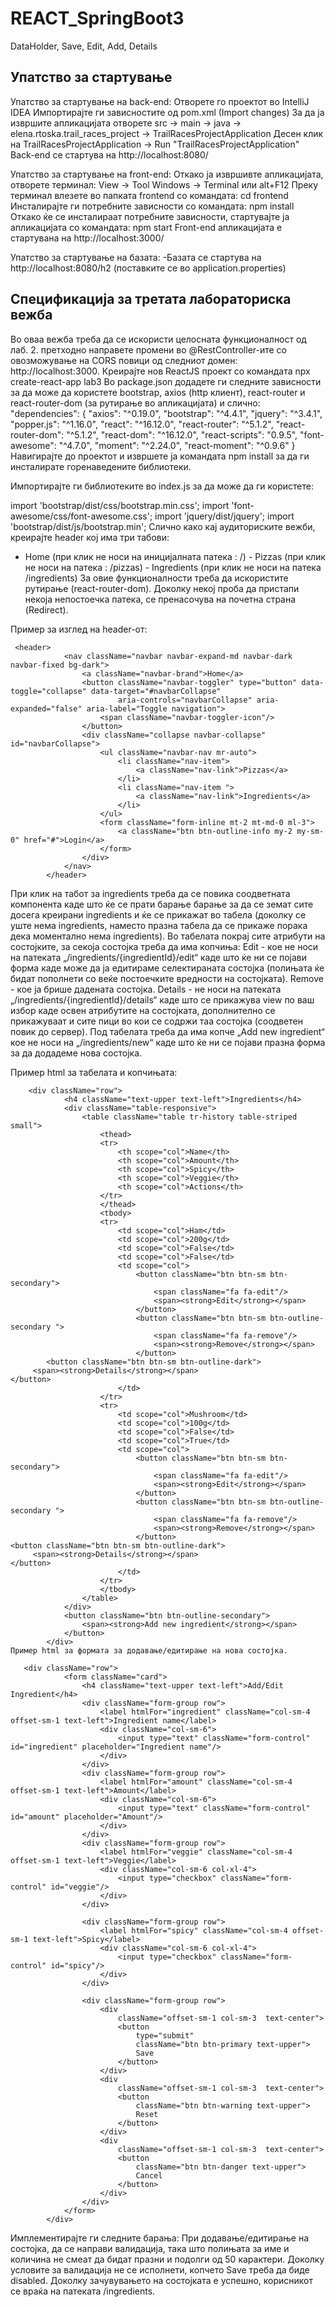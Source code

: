 # REACT_SpringBoot3
DataHolder, Save, Edit, Add, Details

## Упатство за стартување 
Упатство за стартување на back-end:
Отворете го проектот во IntelliJ IDEA
Импортирајте ги зависностите од pom.xml (Import changes)
За да ја извршите апликацијата отворете
src -> main -> java -> elena.rtoska.trail_races_project -> TrailRacesProjectApplication
Десен клик на TrailRacesProjectApplication -> Run "TrailRacesProjectApplication"
Back-end се стартува на http://localhost:8080/

Упатство за стартување на front-end:
Откако ја извршивте апликацијата, отворете терминал:
View -> Tool Windows -> Terminal или alt+F12
Преку терминал влезете во папката frontend со командата:
cd frontend
Инсталирајте ги потребните зависности со командата:
npm install
Откако ќе се инсталираат потребните зависности, стартувајте ја апликацијата со командата:
npm start
Front-end апликацијата е стартувана на http://localhost:3000/

Упатство за стартување на базата:
-Базата се стартува на http://localhost:8080/h2 (поставките се во application.properties)



## Спецификација за третата лабораториска вежба
Во оваа вежба треба да се искористи целосната функционалност од лаб. 2.
претходно направете промени во @RestController-ите со овозможување на CORS повици од следниот домен: http://localhost:3000.
Креирајте нов ReactJS проект со командата npx create-react-app lab3
Во package.json додадете ги следните зависности за да може да користете bootstrap, аxios (http клиент), react-router и react-router-dom (за рутирање во апликацијата) и слично:
"dependencies": {
    "axios": "^0.19.0",
    "bootstrap": "^4.4.1",
    "jquery": "^3.4.1",
    "popper.js": "^1.16.0",
    "react": "^16.12.0",
    "react-router": "^5.1.2",
    "react-router-dom": "^5.1.2",
    "react-dom": "^16.12.0",
    "react-scripts": "0.9.5",
    "font-awesome": "^4.7.0",
    "moment": "^2.24.0",
    "react-moment": "^0.9.6"
  }
Навигирајте до проектот и извршете ја командата npm install за да ги инсталирате горенаведените библиотеки.

Импортирајте ги библиотеките во index.js за да може да ги користете:

   import 'bootstrap/dist/css/bootstrap.min.css';
   import 'font-awesome/css/font-awesome.css';
   import 'jquery/dist/jquery';
   import 'bootstrap/dist/js/bootstrap.min';
Слично како кај аудиториските вежби, креирајте header кој има три табови:
- Home (при клик не носи на иницијалната патека : /) - Pizzas (при клик не носи на патека : /pizzas) - Ingredients (при клик не носи на патека /ingredients) За овие функционалности треба да искористите рутирање (react-router-dom). Доколку некој проба да пристапи некоја непостоечка патека, се пренасочува на почетна страна (Redirect).

Пример за изглед на header-от:
```
 <header>
            <nav className="navbar navbar-expand-md navbar-dark navbar-fixed bg-dark">
                <a className="navbar-brand">Home</a>
                <button className="navbar-toggler" type="button" data-toggle="collapse" data-target="#navbarCollapse"
                        aria-controls="navbarCollapse" aria-expanded="false" aria-label="Toggle navigation">
                    <span className="navbar-toggler-icon"/>
                </button>
                <div className="collapse navbar-collapse" id="navbarCollapse">
                    <ul className="navbar-nav mr-auto">
                        <li className="nav-item">
                            <a className="nav-link">Pizzas</a>
                        </li>
                        <li className="nav-item ">
                            <a className="nav-link">Ingredients</a>
                        </li>
                    </ul>
                    <form className="form-inline mt-2 mt-md-0 ml-3">
                        <a className="btn btn-outline-info my-2 my-sm-0" href="#">Login</a>
                    </form>
                </div>
            </nav>
        </header>
```
При клик на табот за ingredients треба да се повика соодветната компонента каде што ќе се прати барање барање за да се земат сите досега креирани ingredients и ќе се прикажат во табела (доколку се уште нема ingredients, наместо празна табела да се прикаже порака дека моментално нема ingredients). Во табелата покрај сите атрибути на состојките, за секоја состојка треба да има копчиња:
Edit - кое не носи на патеката „/ingredients/{ingredientId}/edit“ каде што ќе ни се појави форма каде може да ја едитираме селектираната состојка (полињата ќе бидат пополнети со веќе постоечките вредности на состојката).
Remove - кое ја брише дадената состојка.
Details - не носи на патеката „/ingredients/{ingredientId}/details“ каде што се прикажува view по ваш избор каде освен атрибутите на состојката, дополнително се прикажуваат и сите пици во кои се содржи таа состојка (соодветен повик до сервер).
Под табелата треба да има копче „Add new ingredient“ кое не носи на „/ingredients/new“ каде што ќе ни се појави празна форма за да додадеме нова состојка.

Пример html за табелата и копчињата:
```
    <div className="row">
            <h4 className="text-upper text-left">Ingredients</h4>
            <div className="table-responsive">
                <table className="table tr-history table-striped small">
                    <thead>
                    <tr>
                        <th scope="col">Name</th>
                        <th scope="col">Amount</th>
                        <th scope="col">Spicy</th>
                        <th scope="col">Veggie</th>
                        <th scope="col">Actions</th>
                    </tr>
                    </thead>
                    <tbody>
                    <tr>
                        <td scope="col">Ham</td>
                        <td scope="col">200g</td>
                        <td scope="col">False</td>
                        <td scope="col">False</td>
                        <td scope="col">
                            <button className="btn btn-sm btn-secondary">
                                <span className="fa fa-edit"/>
                                <span><strong>Edit</strong></span>
                            </button>
                            <button className="btn btn-sm btn-outline-secondary ">
                                <span className="fa fa-remove"/>
                                <span><strong>Remove</strong></span>
                            </button>
        <button className="btn btn-sm btn-outline-dark">
     <span><strong>Details</strong></span>
</button>
                        </td>
                    </tr>
                    <tr>
                        <td scope="col">Mushroom</td>
                        <td scope="col">100g</td>
                        <td scope="col">False</td>
                        <td scope="col">True</td>
                        <td scope="col">
                            <button className="btn btn-sm btn-secondary">
                                <span className="fa fa-edit"/>
                                <span><strong>Edit</strong></span>
                            </button>
                            <button className="btn btn-sm btn-outline-secondary ">
                                <span className="fa fa-remove"/>
                                <span><strong>Remove</strong></span>
                            </button>
<button className="btn btn-sm btn-outline-dark">
     <span><strong>Details</strong></span>
</button>
                        </td>
                    </tr>
                    </tbody>
                </table>
            </div>
            <button className="btn btn-outline-secondary">
                <span><strong>Add new ingredient</strong></span>
            </button>
        </div>
Пример html за формата за додавање/едитирање на нова состојка.

   <div className="row">
            <form className="card">
                <h4 className="text-upper text-left">Add/Edit Ingredient</h4>
                <div className="form-group row">
                    <label htmlFor="ingredient" className="col-sm-4 offset-sm-1 text-left">Ingredient name</label>
                    <div className="col-sm-6">
                        <input type="text" className="form-control" id="ingredient" placeholder="Ingredient name"/>
                    </div>
                </div>
                <div className="form-group row">
                    <label htmlFor="amount" className="col-sm-4 offset-sm-1 text-left">Amount</label>
                    <div className="col-sm-6">
                        <input type="text" className="form-control" id="amount" placeholder="Amount"/>
                    </div>
                </div>
                <div className="form-group row">
                    <label htmlFor="veggie" className="col-sm-4 offset-sm-1 text-left">Veggie</label>
                    <div className="col-sm-6 col-xl-4">
                        <input type="checkbox" className="form-control" id="veggie"/>
                    </div>
                </div>

                <div className="form-group row">
                    <label htmlFor="spicy" className="col-sm-4 offset-sm-1 text-left">Spicy</label>
                    <div className="col-sm-6 col-xl-4">
                        <input type="checkbox" className="form-control" id="spicy"/>
                    </div>
                </div>

                <div className="form-group row">
                    <div
                        className="offset-sm-1 col-sm-3  text-center">
                        <button
                            type="submit"
                            className="btn btn-primary text-upper">
                            Save
                        </button>
                    </div>
                    <div
                        className="offset-sm-1 col-sm-3  text-center">
                        <button
                            className="btn btn-warning text-upper">
                            Reset
                        </button>
                    </div>
                    <div
                        className="offset-sm-1 col-sm-3  text-center">
                        <button
                            className="btn btn-danger text-upper">
                            Cancel
                        </button>
                    </div>
                </div>
            </form>
        </div>
```
Имплементирајте ги следните барања:
При додавање/едитирање на состојка, да се направи валидација, така што полињата за име и количина не смеат да бидат празни и подолги од 50 карактери. Доколку условите за валидација не се исполнети, копчето Save треба да биде disabled.
Доколку зачувувањето на состојката е успешно, корисникот се враќа на патеката /ingredients.
